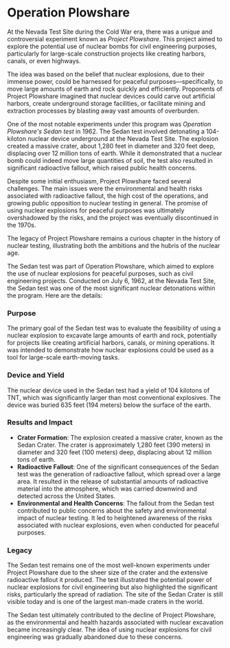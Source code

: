# Operation Plowshare

At the Nevada Test Site during the Cold War era, there was a unique and controversial experiment known as *Project
Plowshare*. This project aimed to explore the potential use of nuclear bombs for civil engineering purposes,
particularly for large-scale construction projects like creating harbors, canals, or even highways.

The idea was based on the belief that nuclear explosions, due to their immense power, could be harnessed for peaceful
purposes—specifically, to move large amounts of earth and rock quickly and efficiently. Proponents of Project Plowshare
imagined that nuclear devices could carve out artificial harbors, create underground storage facilities, or facilitate
mining and extraction processes by blasting away vast amounts of overburden.

One of the most notable experiments under this program was *Operation Plowshare's* *Sedan test* in 1962. The Sedan test
involved detonating a 104-kiloton nuclear device underground at the Nevada Test Site. The explosion created a massive
crater, about 1,280 feet in diameter and 320 feet deep, displacing over 12 million tons of earth. While it demonstrated
that a nuclear bomb could indeed move large quantities of soil, the test also resulted in significant radioactive
fallout, which raised public health concerns.

Despite some initial enthusiasm, Project Plowshare faced several challenges. The main issues were the environmental and
health risks associated with radioactive fallout, the high cost of the operations, and growing public opposition to
nuclear testing in general. The promise of using nuclear explosions for peaceful purposes was ultimately overshadowed by
the risks, and the project was eventually discontinued in the 1970s.

The legacy of Project Plowshare remains a curious chapter in the history of nuclear testing, illustrating both the
ambitions and the hubris of the nuclear age.

The Sedan test was part of Operation Plowshare, which aimed to explore the use of nuclear explosions for peaceful
purposes, such as civil engineering projects. Conducted on July 6, 1962, at the Nevada Test Site, the Sedan test was one
of the most significant nuclear detonations within the program. Here are the details:

### Purpose

The primary goal of the Sedan test was to evaluate the feasibility of using a nuclear explosion to excavate large
amounts of earth and rock, potentially for projects like creating artificial harbors, canals, or mining operations. It
was intended to demonstrate how nuclear explosions could be used as a tool for large-scale earth-moving tasks.

### Device and Yield

The nuclear device used in the Sedan test had a yield of 104 kilotons of TNT, which was significantly larger than most
conventional explosives. The device was buried 635 feet (194 meters) below the surface of the earth.

### Results and Impact

- **Crater Formation**: The explosion created a massive crater, known as the Sedan Crater. The crater is approximately
  1,280 feet (390 meters) in diameter and 320 feet (100 meters) deep, displacing about 12 million tons of earth.
- **Radioactive Fallout**: One of the significant consequences of the Sedan test was the generation of radioactive
  fallout, which spread over a large area. It resulted in the release of substantial amounts of radioactive material
  into the atmosphere, which was carried downwind and detected across the United States.
- **Environmental and Health Concerns**: The fallout from the Sedan test contributed to public concerns about the safety
  and environmental impact of nuclear testing. It led to heightened awareness of the risks associated with nuclear
  explosions, even when conducted for peaceful purposes.

### Legacy

The Sedan test remains one of the most well-known experiments under Project Plowshare due to the sheer size of the
crater and the extensive radioactive fallout it produced. The test illustrated the potential power of nuclear explosions
for civil engineering but also highlighted the significant risks, particularly the spread of radiation. The site of the
Sedan Crater is still visible today and is one of the largest man-made craters in the world.

The Sedan test ultimately contributed to the decline of Project Plowshare, as the environmental and health hazards
associated with nuclear excavation became increasingly clear. The idea of using nuclear explosions for civil engineering
was gradually abandoned due to these concerns.